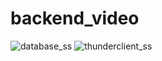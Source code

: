 # backend_video
![database_ss](https://user-images.githubusercontent.com/122447451/229203820-7345784d-b42e-4b47-ab76-3f6d3fd8447b.png)
![thunderclient_ss](https://user-images.githubusercontent.com/122447451/229203838-4c95f419-b834-4405-874c-3d70422981b4.png)
